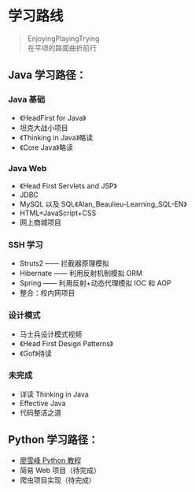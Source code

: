 # 学习路线
> EnjoyingPlayingTrying  
> 在平坦的路面曲折前行

## Java 学习路径：

### Java 基础

* 《HeadFirst for Java》
* 坦克大战小项目
* 《Thinking in Java》略读
* 《Core Java》略读 


### Java Web

* 《Head First Servlets and JSP》
* JDBC
* MySQL 以及 SQL《Alan_Beaulieu-Learning_SQL-EN》
* HTML+JavaScript+CSS
* 网上商城项目

### SSH 学习

* Struts2 —— 拦截器原理模拟
* Hibernate —— 利用反射机制模拟 ORM
* Spring —— 利用反射+动态代理模拟 IOC 和 AOP
* 整合：校内网项目

### 设计模式

* 马士兵设计模式视频
* 《Head First Design Patterns》
* 《Gof》待读

### 未完成

* 详读 Thinking in Java
* Effective Java
* 代码整洁之道

## Python 学习路径：

* [廖雪峰 Python 教程](http://www.liaoxuefeng.com/wiki/0014316089557264a6b348958f449949df42a6d3a2e542c000)
* 简易 Web 项目（待完成）
* 爬虫项目实现（待完成）
